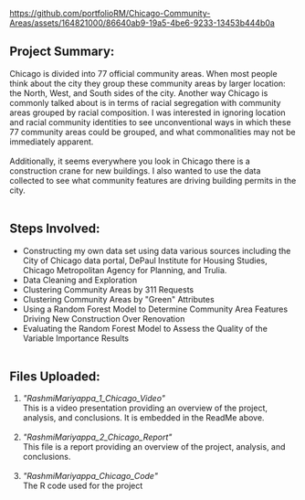 https://github.com/portfolioRM/Chicago-Community-Areas/assets/164821000/86640ab9-19a5-4be6-9233-13453b444b0a


## Project Summary:
Chicago is divided into 77 official community areas. When most people think about the city they group these community areas by larger location: the North, West, and South sides of the city. Another way Chicago is commonly talked about is in terms of racial segregation with community areas grouped by racial composition. I was interested in ignoring location and racial community identities to see unconventional ways in which these 77 community areas could be grouped, and what commonalities may not be immediately apparent.<br><br>
Additionally, it seems everywhere you look in Chicago there is a construction crane for new buildings. I also wanted to use the data collected to see what community features are driving building permits in the city.<br><br>

## Steps Involved:
- Constructing my own data set using data various sources including the City of Chicago data portal, DePaul Institute for Housing Studies, Chicago Metropolitan Agency for Planning, and Trulia.
- Data Cleaning and Exploration
- Clustering Community Areas by 311 Requests
- Clustering Community Areas by "Green" Attributes
- Using a Random Forest Model to Determine Community Area Features Driving New Construction Over Renovation
- Evaluating the Random Forest Model to Assess the Quality of the Variable Importance Results<br><br>

## Files Uploaded:
1.	*"RashmiMariyappa_1_Chicago_Video"*<br>
This is a video presentation providing an overview of the project, analysis, and conclusions. It is embedded in the ReadMe above.<br><br>
2.	*"RashmiMariyappa_2_Chicago_Report"*<br>
This file is a report providing an overview of the project, analysis, and conclusions.<br><br>
3.	*"RashmiMariyappa_Chicago_Code"*<br>
The R code used for the project<br><br>
